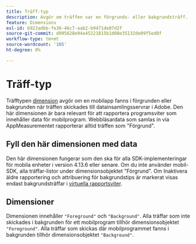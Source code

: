 ```yaml
---
title: Träff-typ
description: Avgör om träffen var en förgrunds- eller bakgrundsträff.
feature: Dimensions
exl-id: b922adbb-fe36-46c7-aab2-b9471de07d2f
source-git-commit: d095628e94a45221815b1d08e35132de09f5ed8f
workflow-type: tm+mt
source-wordcount: '165'
ht-degree: 0%

---
```


# Träff-typ

Träfftypen [dimension](overview.md) avgör om en mobilapp fanns i förgrunden eller bakgrunden när träffen skickades till datainsamlingsservrar i Adobe. Den här dimensionen är bara relevant för att rapportera programsviter som innehåller data för mobilprogram. Webbläsardata som samlas in via AppMeasurementet rapporterar alltid träffen som &quot;Förgrund&quot;.

## Fyll den här dimensionen med data

Den här dimensionen fungerar som den ska för alla SDK-implementeringar för mobila enheter i version 4.13.6 eller senare. Om du inte använder mobil-SDK, alla träffar-listor under dimensionsobjektet &quot;Förgrund&quot;. Om Inaktivera äldre rapportering och attribuering för bakgrundstips är markerat visas endast bakgrundsträffar i [virtuella rapportsviter](../vrs/vrs-mobile-visit-processing.md).

## Dimensioner

Dimensionen innehåller `"Foreground"` och `"Background"`. Alla träffar som inte skickades i bakgrunden för ett mobilprogram tillhör dimensionsobjektet `"Foreground"`. Alla träffar som skickas där mobilprogrammet fanns i bakgrunden tillhör dimensionsobjektet `"Background"`.

